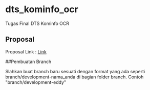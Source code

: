 # dts_kominfo_ocr

Tugas Final DTS Kominfo OCR

## Proposal

Proposal Link : [Link](https://docs.google.com/document/d/1O5xhVrJ-hMV7aquBTSG0shwn3Vj9rqU6/edit)


##Pembuatan Branch

Slahkan buat branch baru sesuati dengan format yang ada seperti branch/development-nama_anda di bagian folder branch. Contoh "branch/development-eddy"
